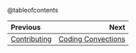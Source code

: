 <!-- The add-contributions-md.sh script adds the CODE_OF_CONDUCT.md file here -->

@tableofcontents


<div class="section_buttons">

| Previous                                          |                                      Next |
|:--------------------------------------------------|------------------------------------------:|
| [Contributing](#md_doc_2pages_2contributing-page) | [Coding Convections](#coding-conventions) |

</div>
